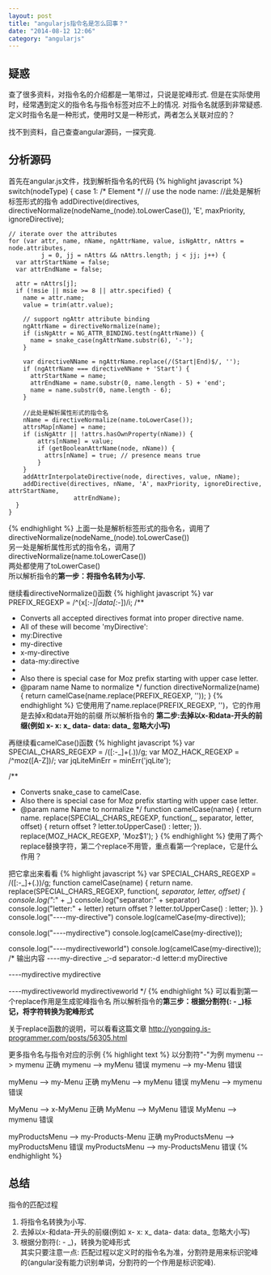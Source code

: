 ```yaml
---
layout: post
title: "angularjs指令名是怎么回事？"
date: "2014-08-12 12:06"
category: "angularjs"
---
```


## 疑惑
查了很多资料，对指令名的介绍都是一笔带过，只说是驼峰形式. 但是在实际使用时，经常遇到定义的指令名与指令标签对应不上的情况. 对指令名就感到非常疑惑. 定义时指令名是一种形式，使用时又是一种形式，两者怎么关联对应的？  

找不到资料，自己查查angular源码，一探究竟.  

## 分析源码
首先在angular.js文件，找到解析指令名的代码
{% highlight javascript %}
switch(nodeType) {
  case 1: /* Element */
    // use the node name: <directive>
    //此处是解析标签形式的指令
    addDirective(directives,
        directiveNormalize(nodeName_(node).toLowerCase()), 'E', maxPriority, ignoreDirective);
 
    // iterate over the attributes
    for (var attr, name, nName, ngAttrName, value, isNgAttr, nAttrs = node.attributes,
             j = 0, jj = nAttrs && nAttrs.length; j < jj; j++) {
      var attrStartName = false;
      var attrEndName = false;
 
      attr = nAttrs[j];
      if (!msie || msie >= 8 || attr.specified) {
        name = attr.name;
        value = trim(attr.value);
 
        // support ngAttr attribute binding
        ngAttrName = directiveNormalize(name);
        if (isNgAttr = NG_ATTR_BINDING.test(ngAttrName)) {
          name = snake_case(ngAttrName.substr(6), '-');
        }
 
        var directiveNName = ngAttrName.replace(/(Start|End)$/, '');
        if (ngAttrName === directiveNName + 'Start') {
          attrStartName = name;
          attrEndName = name.substr(0, name.length - 5) + 'end';
          name = name.substr(0, name.length - 6);
        }
 
        //此处是解析属性形式的指令名
        nName = directiveNormalize(name.toLowerCase());
        attrsMap[nName] = name;
        if (isNgAttr || !attrs.hasOwnProperty(nName)) {
            attrs[nName] = value;
            if (getBooleanAttrName(node, nName)) {
              attrs[nName] = true; // presence means true
            }
        }
        addAttrInterpolateDirective(node, directives, value, nName);
        addDirective(directives, nName, 'A', maxPriority, ignoreDirective, attrStartName,
                      attrEndName);
      }
    }
{% endhighlight %}
上面一处是解析标签形式的指令名，调用了directiveNormalize(nodeName_(node).toLowerCase())  
另一处是解析属性形式的指令名，调用了directiveNormalize(name.toLowerCase())  
两处都使用了toLowerCase()  
所以解析指令的**第一步：将指令名转为小写.**  
 
继续看directiveNormalize()函数
{% highlight javascript %}
var PREFIX_REGEXP = /^(x[\:\-_]|data[\:\-_])/i;
/**
 * Converts all accepted directives format into proper directive name.
 * All of these will become 'myDirective':
 *   my:Directive
 *   my-directive
 *   x-my-directive
 *   data-my:directive
 *
 * Also there is special case for Moz prefix starting with upper case letter.
 * @param name Name to normalize
 */
function directiveNormalize(name) {
  return camelCase(name.replace(PREFIX_REGEXP, ''));
}
{% endhighlight %}
它使用用了name.replace(PREFIX_REGEXP, '')，它的作用是去掉x和data开始的前缀
所以解析指令的 **第二步:去掉以x-和data-开头的前缀(例如 x- x: x_ data- data: data_ 忽略大小写)**  
 
 
再继续看camelCase()函数
{% highlight javascript %}
var SPECIAL_CHARS_REGEXP = /([\:\-\_]+(.))/g;
var MOZ_HACK_REGEXP = /^moz([A-Z])/;
var jqLiteMinErr = minErr('jqLite');
 
/**
 * Converts snake_case to camelCase.
 * Also there is special case for Moz prefix starting with upper case letter.
 * @param name Name to normalize
 */
function camelCase(name) {
  return name.
    replace(SPECIAL_CHARS_REGEXP, function(_, separator, letter, offset) {
      return offset ? letter.toUpperCase() : letter;
    }).
    replace(MOZ_HACK_REGEXP, 'Moz$1');
}
{% endhighlight %}
使用了两个replace替换字符，第二个replace不用管，重点看第一个replace，它是什么作用？

把它拿出来看看
{% highlight javascript %}
var SPECIAL_CHARS_REGEXP = /([\:\-\_]+(.))/g;
function camelCase(name) {
  return name.
    replace(SPECIAL_CHARS_REGEXP, function(_, separator, letter, offset) {
      console.log("_:" + _)
      console.log("separator:" + separator)
      console.log("letter:" + letter)
      return offset ? letter.toUpperCase() : letter;
    }).
}
console.log("----my-directive")
console.log(camelCase(my-directive));
 
console.log("----mydirective")
console.log(camelCase(my-directive));
 
console.log("----mydirectiveworld")
console.log(camelCase(my-directive));
/* 
输出内容
----my-directive
_:-d
separator:-d
letter:d
myDirective
 
----mydirective
mydirective
 
----mydirectiveworld
mydirectiveworld
*/
{% endhighlight %}
可以看到第一个replace作用是生成驼峰指令名
所以解析指令的**第三步：根据分割符(: - _)标记，将字符转换为驼峰形式**
 
关于replace函数的说明，可以看看这篇文章
http://yongqing.is-programmer.com/posts/56305.html
 
 
更多指令名与指令对应的示例
{% highlight text %}
以分割符"-"为例
mymenu --> mymenu   正确
mymenu --> myMenu   错误
mymenu --> my-Menu  错误
 
myMenu --> my-Menu  正确
myMenu --> myMenu   错误
myMenu --> mymenu   错误
 
MyMenu --> x-MyMenu 正确
MyMenu --> MyMenu   错误
MyMenu --> mymenu   错误
 
myProductsMenu --> my-Products-Menu   正确
myProductsMenu --> myProductsMenu     错误
myProductsMenu --> my-ProductsMenu    错误
{% endhighlight %}

## 总结
指令的匹配过程  
1. 将指令名转换为小写.  
2. 去掉以x-和data-开头的前缀(例如 x- x: x_ data- data: data_ 忽略大小写) 
3. 根据分割符(: - _)，转换为驼峰形式  
其实只要注意一点: 匹配过程以定义时的指令名为准，分割符是用来标识驼峰的(angular没有能力识别单词，分割符的一个作用是标识驼峰).  

